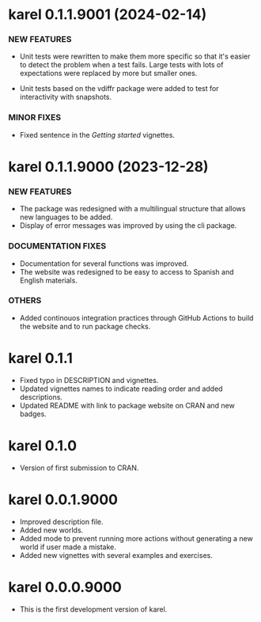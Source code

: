 karel 0.1.1.9001 (2024-02-14)
=============================

### NEW FEATURES

* Unit tests were rewritten to make them more specific so that it's easier to detect the problem when a test fails. Large tests with lots of expectations were replaced by more but smaller ones.

* Unit tests based on the vdiffr package were added to test for interactivity with snapshots.

### MINOR FIXES

* Fixed sentence in the *Getting started* vignettes.

karel 0.1.1.9000 (2023-12-28)
=============================

### NEW FEATURES

* The package was redesigned with a multilingual structure that allows new languages to be added.
* Display of error messages was improved by using the cli package.

### DOCUMENTATION FIXES

* Documentation for several functions was improved.
* The website was redesigned to be easy to access to Spanish and English materials.

### OTHERS

* Added continouos integration practices through GitHub Actions to build the website and to run package checks.

karel 0.1.1
===========

* Fixed typo in DESCRIPTION and vignettes.
* Updated vignettes names to indicate reading order and added descriptions.
* Updated README with link to package website on CRAN and new badges.

karel 0.1.0
===========

* Version of first submission to CRAN.

karel 0.0.1.9000
================

* Improved description file.
* Added new worlds.
* Added mode to prevent running more actions without generating a new world if user made a mistake. 
* Added new vignettes with several examples and exercises.

karel 0.0.0.9000
================

* This is the first development version of karel.
